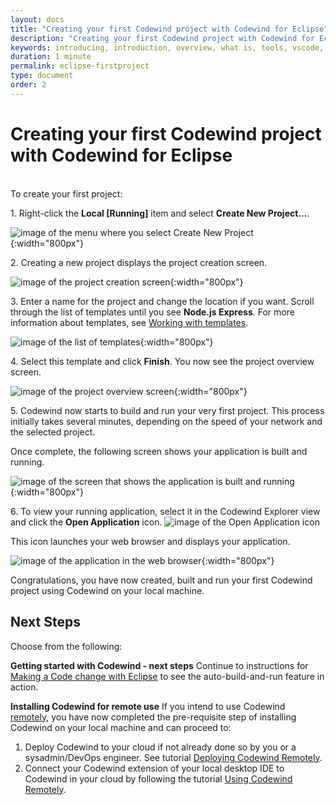 ```yaml
---
layout: docs
title: "Creating your first Codewind project with Codewind for Eclipse"
description: "Creating your first Codewind project with Codewind for Eclipse"
keywords: introducing, introduction, overview, what is, tools, vscode, visual, studio, code, java, microprofile, spring, node, nodejs, node.js, javascript, Codewind for VS Code, tools, view, debug, integrate, open a shell session, toggle auto build, manually build, scope VS Code workspace, disable, enable, delete
duration: 1 minute
permalink: eclipse-firstproject
type: document
order: 2
---
```

# Creating your first Codewind project with Codewind for Eclipse
<br/>
To create your first project:

1\. Right-click the **Local [Running]** item and select **Create New Project...**.

![image of the menu where you select Create New Project](images/eclipsecreateproject1.png){:width="800px"}

2\. Creating a new project displays the project creation screen.

![image of the project creation screen](images/eclipsecreateproject2.png){:width="800px"}

3\. Enter a name for the project and change the location if you want. Scroll through the list of templates until you see **Node.js Express**. For more information about templates, see [Working with templates](workingwithtemplates.html).

![image of the list of templates](images/eclipsecreateproject3.png){:width="800px"}

4\. Select this template and click **Finish**. You now see the project overview screen.

![image of the project overview screen](images/eclipsecreateproject4.png){:width="800px"}

5\. Codewind now starts to build and run your very first project. This process initially takes several minutes, depending on the speed of your network and the selected project.

Once complete, the following screen shows your application is built and running. 

![image of the screen that shows the application is built and running](images/eclipsecreateproject5.png){:width="800px"}

6\. To view your running application, select it in the Codewind Explorer view and click the **Open Application** icon.
![image of the Open Application icon](images/eclipseopenprojecticon.png)

This icon launches your web browser and displays your application.

![image of the application in the web browser](images/eclipsefirstprojectrunning.png){:width="800px"}

Congratulations, you have now created, built and run your first Codewind project using Codewind on your local machine.

## Next Steps

Choose from the following:

**Getting started with Codewind - next steps** Continue to instructions for [Making a Code change with Eclipse](./eclipse-codechange.html) to see the auto-build-and-run feature in action.

**Installing Codewind for remote use** If you intend to use Codewind [remotely](./remote-codewind-overview.html), you have now completed the pre-requisite step of installing Codewind on your local machine and can proceed to:

1. Deploy Codewind to your cloud if not already done so by you or a sysadmin/DevOps engineer. See tutorial [Deploying Codewind Remotely](./remote-deploying-codewind.html).
2. Connect your Codewind extension of your local desktop IDE to Codewind in your cloud by following the tutorial [Using Codewind Remotely](./remote-codewind-overview.html).
